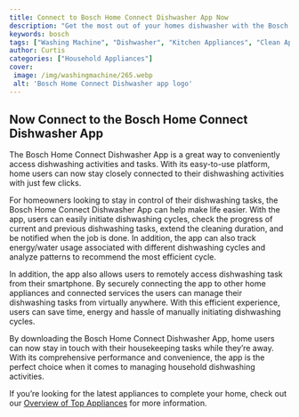 ```yaml
---
title: Connect to Bosch Home Connect Dishwasher App Now
description: "Get the most out of your homes dishwasher with the Bosch Home Connect App Easily control settings and access features your dishwasher has on offer all from the palm of your hand Download and connect today"
keywords: bosch
tags: ["Washing Machine", "Dishwasher", "Kitchen Appliances", "Clean Appliance", "Appliance Brand", "Appliance Installation"]
author: Curtis
categories: ["Household Appliances"]
cover: 
 image: /img/washingmachine/265.webp
 alt: 'Bosch Home Connect Dishwasher app logo'
---
```

## Now Connect to the Bosch Home Connect Dishwasher App

The Bosch Home Connect Dishwasher App is a great way to conveniently access dishwashing activities and tasks. With its easy-to-use platform, home users can now stay closely connected to their dishwashing activities with just few clicks. 

For homeowners looking to stay in control of their dishwashing tasks, the Bosch Home Connect Dishwasher App can help make life easier. With the app, users can easily initiate dishwashing cycles, check the progress of current and previous dishwashing tasks, extend the cleaning duration, and be notified when the job is done. In addition, the app can also track energy/water usage associated with different dishwashing cycles and analyze patterns to recommend the most efficient cycle. 

In addition, the app also allows users to remotely access dishwashing task from their smartphone. By securely connecting the app to other home appliances and connected services the users can manage their dishwashing tasks from virtually anywhere. With this efficient experience, users can save time, energy and hassle of manually initiating dishwashing cycles. 

By downloading the Bosch Home Connect Dishwasher App, home users can now stay in touch with their housekeeping tasks while they’re away. With its comprehensive performance and convenience, the app is the perfect choice when it comes to managing household dishwashing activities. 

If you’re looking for the latest appliances to complete your home, check out our [Overview of Top Appliances](./pages/appliance-overview) for more information.
